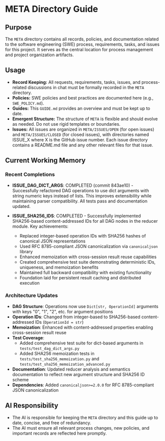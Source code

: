 # META Directory Guide

## Purpose

The `META` directory contains all records, policies, and documentation related to the software engineering (SWE) process, requirements, tasks, and issues for this project. It serves as the central location for process management and project organization artifacts.

## Usage

- **Record Keeping:** All requests, requirements, tasks, issues, and process-related discussions in chat must be formally recorded in the `META` directory.
- **Policies:** SWE policies and best practices are documented here (e.g., `SWE_POLICY.md`).
- **Guides:** This `GUIDE.md` provides an overview and must be kept up to date.
- **Emergent Structure:** The structure of `META` is flexible and should evolve as needed. Do not use rigid templates or boundaries.
- **Issues:** All issues are organized in `META/ISSUES/OPEN` (for open issues) and `META/ISSUES/CLOSED` (for closed issues), with directories named ISSUE_X where X is the GitHub issue number. Each issue directory contains a README.md file and any other relevant files for that issue.

## Current Working Memory

### Recent Completions

- **ISSUE_DAG_DICT_ARGS**: COMPLETED (commit 843ae10) - Successfully refactored DAG operations to use dict arguments with string numeric keys instead of lists. This improves extensibility while maintaining parser compatibility. All tests pass and documentation updated.

- **ISSUE_SHA256_IDS**: COMPLETED - Successfully implemented SHA256-based content-addressed IDs for all DAG nodes in the reducer module. Key achievements:
  - Replaced integer-based operation IDs with SHA256 hashes of canonical JSON representations
  - Used RFC 8785-compliant JSON canonicalization via `canonicaljson` library
  - Enhanced memoization with cross-session result reuse capabilities
  - Created comprehensive test suite demonstrating deterministic IDs, uniqueness, and memoization benefits
  - Maintained full backward compatibility with existing functionality
  - Foundation laid for persistent result caching and distributed execution

### Architecture Updates

- **DAG Structure**: Operations now use `Dict[str, OperationId]` arguments with keys "0", "1", "2", etc. for argument positions
- **Operation IDs**: Changed from integer-based to SHA256-based content-addressed IDs (`OperationId = str`)
- **Memoization**: Enhanced with content-addressed properties enabling cross-session result reuse
- **Test Coverage**:
  - Added comprehensive test suite for dict-based arguments in `tests/test_dag_dict_args.py`
  - Added SHA256 memoization tests in `tests/test_sha256_memoization.py` and `tests/test_sha256_memoization_advanced.py`
- **Documentation**: Updated reducer analysis and semantics documentation to reflect new argument structure and SHA256 ID scheme
- **Dependencies**: Added `canonicaljson>=2.0.0` for RFC 8785-compliant JSON canonicalization

## AI Responsibility

- The AI is responsible for keeping the `META` directory and this guide up to date, concise, and free of redundancy.
- The AI must ensure all relevant process changes, new policies, and important records are reflected here promptly.

